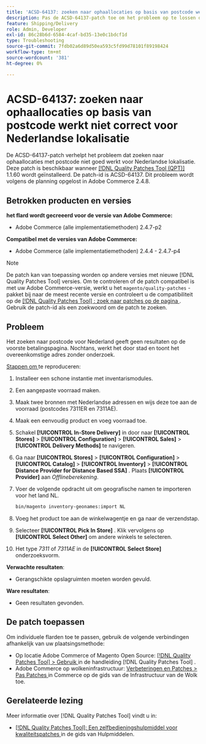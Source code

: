 ```yaml
---
title: 'ACSD-64137: zoeken naar ophaallocaties op basis van postcode werkt niet correct voor Nederlandse lokalisatie'
description: Pas de ACSD-64137-patch toe om het probleem op te lossen dat zoeken naar ophaallocaties met postcode niet goed werkt voor Nederlandse lokalisatie.
feature: Shipping/Delivery
role: Admin, Developer
exl-id: 86c28b6d-6584-4caf-bd35-13e0c1bdcf1d
type: Troubleshooting
source-git-commit: 7fdb02a6d89d50ea593c5fd99d78101f89198424
workflow-type: tm+mt
source-wordcount: '381'
ht-degree: 0%

---
```


# ACSD-64137: zoeken naar ophaallocaties op basis van postcode werkt niet correct voor Nederlandse lokalisatie

De ACSD-64137-patch verhelpt het probleem dat zoeken naar ophaallocaties met postcode niet goed werkt voor Nederlandse lokalisatie. Deze patch is beschikbaar wanneer [[!DNL Quality Patches Tool (QPT)]](/help/tools/quality-patches-tool/quality-patches-tool-to-self-serve-quality-patches.md) 1.1.60 wordt geïnstalleerd. De patch-id is ACSD-64137. Dit probleem wordt volgens de planning opgelost in Adobe Commerce 2.4.8.

## Betrokken producten en versies

**het flard wordt gecreeerd voor de versie van Adobe Commerce:**

* Adobe Commerce (alle implementatiemethoden) 2.4.7-p2

**Compatibel met de versies van Adobe Commerce:**

* Adobe Commerce (alle implementatiemethoden) 2.4.4 - 2.4.7-p4

>[!NOTE]
>
>De patch kan van toepassing worden op andere versies met nieuwe [!DNL Quality Patches Tool] versies. Om te controleren of de patch compatibel is met uw Adobe Commerce-versie, werkt u het `magento/quality-patches` -pakket bij naar de meest recente versie en controleert u de compatibiliteit op de [[!DNL Quality Patches Tool] : zoek naar patches op de pagina ](https://experienceleague.adobe.com/tools/commerce-quality-patches/index.html) . Gebruik de patch-id als een zoekwoord om de patch te zoeken.

## Probleem

Het zoeken naar postcode voor Nederland geeft geen resultaten op de voorste betalingspagina. Nochtans, werkt het door stad en toont het overeenkomstige adres zonder onderzoek.

<u> Stappen om </u> te reproduceren:

1. Installeer een schone instantie met inventarismodules.
1. Een aangepaste voorraad maken.
1. Maak twee bronnen met Nederlandse adressen en wijs deze toe aan de voorraad (postcodes 7311ER en 7311AE).
1. Maak een eenvoudig product en voeg voorraad toe.
1. Schakel **[!UICONTROL In-Store Delivery]** in door naar **[!UICONTROL Stores]** > **[!UICONTROL Configuration]** > **[!UICONTROL Sales]** > **[!UICONTROL Delivery Methods]** te navigeren.
1. Ga naar **[!UICONTROL Stores]** > **[!UICONTROL Configuration]** > **[!UICONTROL Catalog]** > **[!UICONTROL Inventory]** > **[!UICONTROL Distance Provider for Distance Based SSA]** . Plaats **[!UICONTROL Provider]** aan *Offlineberekening*.
1. Voer de volgende opdracht uit om geografische namen te importeren voor het land NL.

   ```bash
   bin/magento inventory-geonames:import NL
   ```

1. Voeg het product toe aan de winkelwagentje en ga naar de verzendstap.
1. Selecteer **[!UICONTROL Pick In Store]** . Klik vervolgens op **[!UICONTROL Select Other]** om andere winkels te selecteren.
1. Het type *7311* of *7311AE* in de **[!UICONTROL Select Store]** onderzoeksvorm.


**Verwachte resultaten**:

* Gerangschikte opslagruimten moeten worden gevuld.

**Ware resultaten**:

* Geen resultaten gevonden.

## De patch toepassen

Om individuele flarden toe te passen, gebruik de volgende verbindingen afhankelijk van uw plaatsingsmethode:

* Op locatie Adobe Commerce of Magento Open Source: [[!DNL Quality Patches Tool] > Gebruik ](/help/tools/quality-patches-tool/usage.md) in de handleiding [!DNL Quality Patches Tool] .
* Adobe Commerce op wolkeninfrastructuur: [ Verbeteringen en Patches > Pas Patches ](https://experienceleague.adobe.com/docs/commerce-cloud-service/user-guide/develop/upgrade/apply-patches.html) in Commerce op de gids van de Infrastructuur van de Wolk toe.


## Gerelateerde lezing

Meer informatie over [!DNL Quality Patches Tool] vindt u in:

* [[!DNL Quality Patches Tool]: Een zelfbedieningshulpmiddel voor kwaliteitspatches ](/help/tools/quality-patches-tool/quality-patches-tool-to-self-serve-quality-patches.md) in de gids van Hulpmiddelen.
